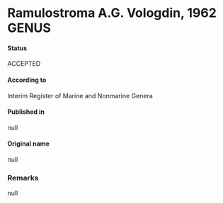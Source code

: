 # Ramulostroma A.G. Vologdin, 1962 GENUS

#### Status
ACCEPTED

#### According to
Interim Register of Marine and Nonmarine Genera

#### Published in
null

#### Original name
null

### Remarks
null